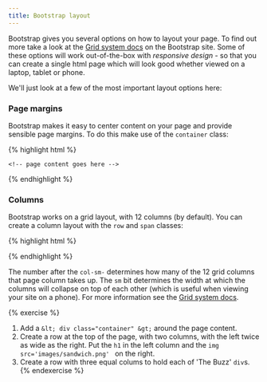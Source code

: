 ```yaml
---
title: Bootstrap layout
---
```


Bootstrap gives you several options on how to layout your page. To find out more take a look at the [Grid system docs](http://getbootstrap.com/css/#grid) on the Bootstrap site. Some of these options will work out-of-the-box with *responsive design* - so that you can create a single html page which will look good whether viewed on a laptop, tablet or phone.

We'll just look at a few of the most important layout options here:

### Page margins

Bootstrap makes it easy to center content on your page and provide sensible page margins. To do this make use of the `container` class:

{% highlight html %}
<body>
  <div class="container">

    <!-- page content goes here -->

  </div>
</body>
{% endhighlight %}

### Columns

Bootstrap works on a grid layout, with 12 columns (by default). You can create a column layout with the `row` and `span` classes:

{% highlight html %}
<div class='row'>
    <div class='col-sm-4'>
        <!-- First column content -->
    </div>
    <div class='col-sm-4'>
        <!-- Second column content -->
    </div>
    <div class='col-sm-4'>
        <!-- Third column content -->
    </div>
</div>
{% endhighlight %}

The number after the `col-sm-` determines how many of the 12 grid columns that page column takes up. The `sm` bit determines the width at which the columns will collapse on top of each other (which is useful when viewing your site on a phone). For more information see the [Grid system docs](http://getbootstrap.com/css/#grid).

{% exercise %}
1. Add a `&lt; div class="container" &gt;` around the page content.
2. Create a row at the top of the page, with two columns, with the left twice as wide as the right. Put the `h1` in the left column and the `img src='images/sandwich.png' ` on the right.
3. Create a row with three equal colums to hold each of 'The Buzz' `div`s.
{% endexercise %}